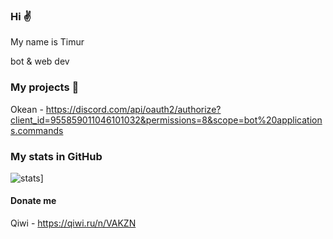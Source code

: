 ### Hi :v:

My name is Timur

bot & web dev

### My projects 👾

Okean - https://discord.com/api/oauth2/authorize?client_id=955859011046101032&permissions=8&scope=bot%20applications.commands

### My stats in GitHub 

![stats](https://github-readme-stats.vercel.app/api?username=timka-123&show_icons=true&theme=radical)]

#### Donate me

Qiwi - https://qiwi.ru/n/VAKZN
